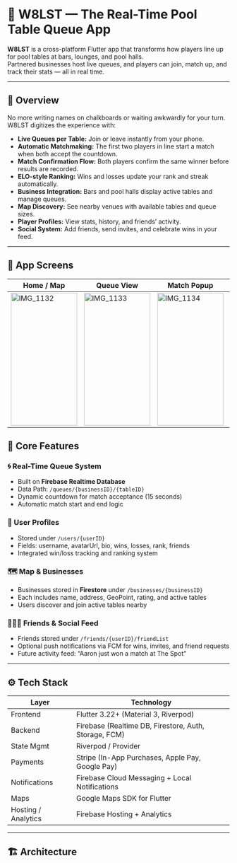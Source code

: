 # 🎱 W8LST — The Real-Time Pool Table Queue App

**W8LST** is a cross-platform Flutter app that transforms how players line up for pool tables at bars, lounges, and pool halls.  
Partnered businesses host live queues, and players can join, match up, and track their stats — all in real time.

---

## 🚀 Overview

No more writing names on chalkboards or waiting awkwardly for your turn.  
W8LST digitizes the experience with:

- **Live Queues per Table:** Join or leave instantly from your phone.  
- **Automatic Matchmaking:** The first two players in line start a match when both accept the countdown.  
- **Match Confirmation Flow:** Both players confirm the same winner before results are recorded.  
- **ELO-style Ranking:** Wins and losses update your rank and streak automatically.  
- **Business Integration:** Bars and pool halls display active tables and manage queues.  
- **Map Discovery:** See nearby venues with available tables and queue sizes.  
- **Player Profiles:** View stats, history, and friends’ activity.  
- **Social System:** Add friends, send invites, and celebrate wins in your feed.  

---

## 📱 App Screens

| Home / Map | Queue View | Match Popup | Profile |
|-------------|-------------|--------------|-----------|
| <img width="150" height="300" alt="IMG_1132" src="https://github.com/user-attachments/assets/96cac3eb-b4f7-46e6-be64-62c5d6743e0d" /> |<img width="150" height="300" alt="IMG_1133" src="https://github.com/user-attachments/assets/6345e1a1-fd0c-4570-bb83-ea20002d68f2" /> |<img width="150" height="300" alt="IMG_1134" src="https://github.com/user-attachments/assets/0e579642-b49f-491f-a0b0-76aa4170b724" />|<img width="100" height="300" alt="IMG_1135" src="https://github.com/user-attachments/assets/5091f965-d078-4f05-b24e-7d653574f772" /> |



## 🧩 Core Features

### 🌀 Real-Time Queue System
- Built on **Firebase Realtime Database**
- Data Path: `/queues/{businessID}/{tableID}`
- Dynamic countdown for match acceptance (15 seconds)
- Automatic match start and end logic

### 👤 User Profiles
- Stored under `/users/{userID}`
- Fields: username, avatarUrl, bio, wins, losses, rank, friends
- Integrated win/loss tracking and ranking system

### 🗺️ Map & Businesses
- Businesses stored in **Firestore** under `/businesses/{businessID}`
- Each includes name, address, GeoPoint, rating, and active tables
- Users discover and join active tables nearby

### 🧑‍🤝‍🧑 Friends & Social Feed
- Friends stored under `/friends/{userID}/friendList`
- Optional push notifications via FCM for wins, invites, and friend requests
- Future activity feed: “Aaron just won a match at The Spot”

---

## ⚙️ Tech Stack

| Layer | Technology |
|-------|-------------|
| Frontend | Flutter 3.22+ (Material 3, Riverpod) |
| Backend | Firebase (Realtime DB, Firestore, Auth, Storage, FCM) |
| State Mgmt | Riverpod / Provider |
| Payments | Stripe (In-App Purchases, Apple Pay, Google Pay) |
| Notifications | Firebase Cloud Messaging + Local Notifications |
| Maps | Google Maps SDK for Flutter |
| Hosting / Analytics | Firebase Hosting + Analytics |

---

## 🏗️ Architecture

